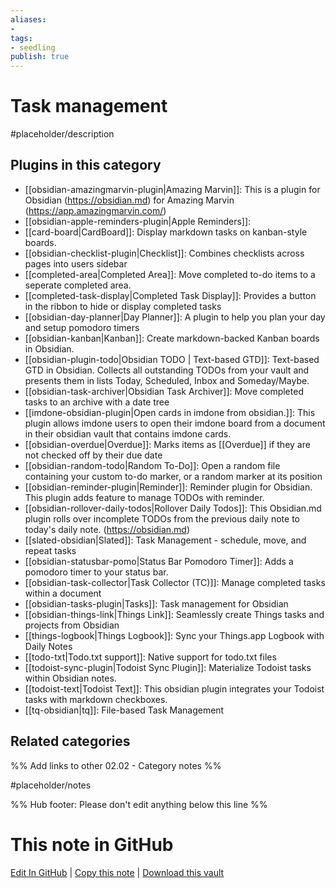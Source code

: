 ```yaml
---
aliases:
- 
tags: 
- seedling 
publish: true
---
```



# Task management

#placeholder/description 

## Plugins in this category

- [[obsidian-amazingmarvin-plugin|Amazing Marvin]]: This is a plugin for Obsidian (https://obsidian.md) for Amazing Marvin (https://app.amazingmarvin.com/)
- [[obsidian-apple-reminders-plugin|Apple Reminders]]: 
- [[card-board|CardBoard]]: Display markdown tasks on kanban-style boards.
- [[obsidian-checklist-plugin|Checklist]]: Combines checklists across pages into users sidebar
- [[completed-area|Completed Area]]: Move completed to-do items to a seperate completed area.
- [[completed-task-display|Completed Task Display]]: Provides a button in the ribbon to hide or display completed tasks
- [[obsidian-day-planner|Day Planner]]: A plugin to help you plan your day and setup pomodoro timers
- [[obsidian-kanban|Kanban]]: Create markdown-backed Kanban boards in Obsidian.
- [[obsidian-plugin-todo|Obsidian TODO | Text-based GTD]]: Text-based GTD in Obsidian. Collects all outstanding TODOs from your vault and presents them in lists Today, Scheduled, Inbox and Someday/Maybe.
- [[obsidian-task-archiver|Obsidian Task Archiver]]: Move completed tasks to an archive with a date tree
- [[imdone-obsidian-plugin|Open cards in imdone from obsidian.]]: This plugin allows imdone users to open their imdone board from a document in their obsidian vault that contains imdone cards.
- [[obsidian-overdue|Overdue]]: Marks items as \[\[Overdue]] if they are not checked off by their due date
- [[obsidian-random-todo|Random To-Do]]: Open a random file containing your custom to-do marker, or a random marker at its position
- [[obsidian-reminder-plugin|Reminder]]: Reminder plugin for Obsidian. This plugin adds feature to manage TODOs with reminder.
- [[obsidian-rollover-daily-todos|Rollover Daily Todos]]: This Obsidian.md plugin rolls over incomplete TODOs from the previous daily note to today's daily note. (https://obsidian.md)
- [[slated-obsidian|Slated]]: Task Management - schedule, move, and repeat tasks
- [[obsidian-statusbar-pomo|Status Bar Pomodoro Timer]]: Adds a pomodoro timer to your status bar.
- [[obsidian-task-collector|Task Collector (TC)]]: Manage completed tasks within a document
- [[obsidian-tasks-plugin|Tasks]]: Task management for Obsidian
- [[obsidian-things-link|Things Link]]: Seamlessly create Things tasks and projects from Obsidian
- [[things-logbook|Things Logbook]]: Sync your Things.app Logbook with Daily Notes
- [[todo-txt|Todo.txt support]]: Native support for todo.txt files
- [[todoist-sync-plugin|Todoist Sync Plugin]]: Materialize Todoist tasks within Obsidian notes.
- [[todoist-text|Todoist Text]]: This obsidian plugin integrates your Todoist tasks with markdown checkboxes.
- [[tq-obsidian|tq]]: File-based Task Management

## Related categories

%% Add links to other 02.02 - Category notes %%

#placeholder/notes

%% Hub footer: Please don't edit anything below this line %%

# This note in GitHub

<span class="git-footer">[Edit In GitHub](https://github.dev/obsidian-community/obsidian-hub/blob/main/02%20-%20Community%20Expansions/02.01%20Plugins%20by%20Category/Task%20management%20plugins.md "git-hub-edit-note") | [Copy this note](https://raw.githubusercontent.com/obsidian-community/obsidian-hub/main/02%20-%20Community%20Expansions/02.01%20Plugins%20by%20Category/Task%20management%20plugins.md "git-hub-copy-note") | [Download this vault](https://github.com/obsidian-community/obsidian-hub/archive/refs/heads/main.zip "git-hub-download-vault") </span>
